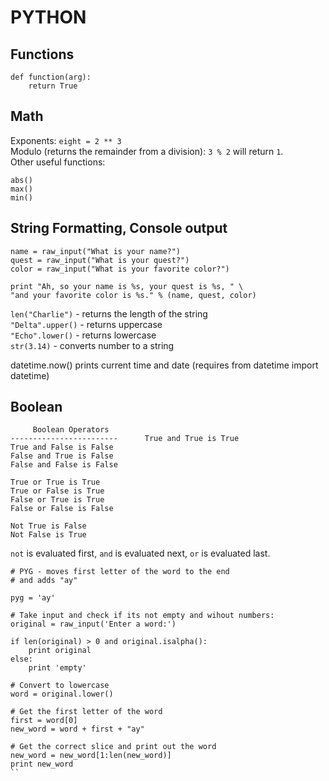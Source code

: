 # PYTHON

Functions
---------
```
def function(arg):
    return True
```

Math
----

Exponents: `eight = 2 ** 3`  
Modulo (returns the remainder from a division): `3 % 2` will return `1`.  
Other useful functions:  
```
abs()
max()
min()
```


String Formatting, Console output
---------------------------------
```
name = raw_input("What is your name?")
quest = raw_input("What is your quest?")
color = raw_input("What is your favorite color?")

print "Ah, so your name is %s, your quest is %s, " \
"and your favorite color is %s." % (name, quest, color)
```


`len("Charlie")` - returns the length of the string  
`"Delta".upper()` - returns uppercase  
`"Echo".lower()` - returns lowercase  
`str(3.14)` - converts number to a string  


datetime.now() prints current time and date (requires from datetime import datetime)


Boolean
-------

```
     Boolean Operators
------------------------      True and True is True
True and False is False
False and True is False
False and False is False

True or True is True
True or False is True
False or True is True
False or False is False

Not True is False
Not False is True

```

`not` is evaluated first, `and` is evaluated next, `or` is evaluated last.




```
# PYG - moves first letter of the word to the end
# and adds "ay"

pyg = 'ay'

# Take input and check if its not empty and wihout numbers:
original = raw_input('Enter a word:')

if len(original) > 0 and original.isalpha():
    print original
else:
    print 'empty'

# Convert to lowercase    
word = original.lower()

# Get the first letter of the word
first = word[0]
new_word = word + first + "ay"

# Get the correct slice and print out the word
new_word = new_word[1:len(new_word)]
print new_word
``
